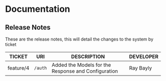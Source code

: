 # Documentation

## Release Notes

These are the release notes, this will detail the changes to the system by ticket 

| TICKET     | URI           | DESCRIPTION                                                   |  DEVELOPER                        |
| ------     | ------        | ------                                                        | ------                            |
| feature/4  |  ```/auth```  | Added the Models for the Response and Configuration           | Ray Bayly                         |